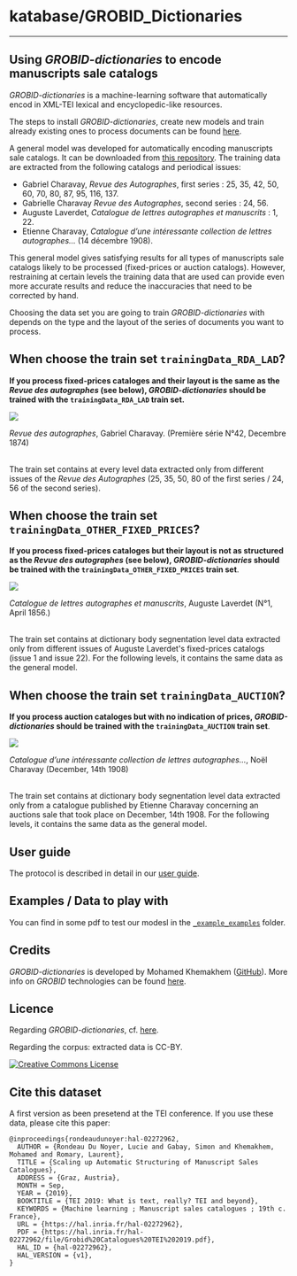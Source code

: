 # katabase/GROBID_Dictionaries

---

## Using _GROBID-dictionaries_ to encode manuscripts sale catalogs

_GROBID-dictionaries_ is a machine-learning software that automatically encod in XML-TEI lexical and encyclopedic-like resources.

The steps to install _GROBID-dictionaries_, create new models and train already existing ones to process documents can be found [here](https://github.com/MedKhem/grobid-dictionaries/wiki/Docker_Instructions9).

A general model was developed for automatically encoding manuscripts sale catalogs. It can be downloaded from [this repository](https://github.com/lairaines/grobid_TEI_2019). The training data are extracted from the following catalogs and periodical issues:
+ Gabriel Charavay, _Revue des Autographes_, first series : 25, 35, 42, 50, 60, 70, 80, 87, 95, 116, 137.
+ Gabrielle Charavay _Revue des Autographes_, second series : 24, 56.
+ Auguste Laverdet, _Catalogue de lettres autographes et manuscrits_ : 1, 22.
+ Etienne Charavay, _Catalogue d’une intéressante collection de lettres autographes…_ (14 décembre 1908).

This general model gives satisfying results for all types of manuscripts sale catalogs likely to be processed (fixed-prices or auction catalogs). However, restraining at certain levels the training data that are used can provide even more accurate results and reduce the inaccuracies that need to be corrected by hand.

Choosing the data set you are going to train _GROBID-dictionaries_ with depends on the type and the layout of the series of documents you want to process.

## When choose the train set `trainingData_RDA_LAD`?

**If you process fixed-prices cataloges and their layout is the same as the _Revue des autographes_ (see below), _GROBID-dictionaries_ should be trained with the `trainingData_RDA_LAD` train set.**

<img src="https://github.com/katabase/GROBID_Dictionaries/blob/master/_images/RDA_LAD.png">

_Revue des autographes_, Gabriel Charavay. (Première série N°42, Decembre 1874)

<br/>The train set contains at every level data extracted only from different issues of the _Revue des Autographes_ (25, 35, 50, 80 of the first series / 24, 56 of the second series).

## When choose the train set `trainingData_OTHER_FIXED_PRICES`?

**If you process fixed-prices cataloges but their layout is not as structured as the _Revue des autographes_ (see below), _GROBID-dictionaries_ should be trained with the `trainingData_OTHER_FIXED_PRICES` train set**.

<img src="https://github.com/katabase/GROBID_Dictionaries/blob/master/_images/OTHER_FIXED_PRICES.png">

_Catalogue de lettres autographes et manuscrits_, Auguste Laverdet (N°1, April 1856.)

<br/>The train set contains at dictionary body segnentation level data extracted only from different issues of Auguste Laverdet's fixed-prices catalogs (issue 1 and issue 22). For the following levels, it contains the same data as the general model.

## When choose the train set `trainingData_AUCTION`?

**If you process auction cataloges but with no indication of prices, _GROBID-dictionaries_ should be trained with the `trainingData_AUCTION` train set**.

<img src="https://github.com/katabase/GROBID_Dictionaries/blob/master/_images/AUCTION.png">

_Catalogue d’une intéressante collection de lettres autographes…_, Noël Charavay (December, 14th 1908)

<br/>The train set contains at dictionary body segnentation level data extracted only from a catalogue published by Etienne Charavay concerning an auctions sale that took place on December, 14th 1908. For the following levels, it contains the same data as the general model.

## User guide

The protocol is described in detail in our [user guide](https://github.com/katabase/GROBID_Dictionaries/blob/master/DOCUMENTATION.md).

## Examples / Data to play with

You can find in some pdf to test our modesl in the [`_example_examples`](https://github.com/katabase/GROBID_Dictionaries/blob/master/DOCUMENTATION.md) folder.


## Credits

_GROBID-dictionaries_ is developed by Mohamed Khemakhem ([GitHub](https://github.com/MedKhem)). More info on _GROBID_ technologies can be found [here](https://grobid.readthedocs.io).

## Licence

Regarding _GROBID-dictionaries_, cf. [here](https://github.com/MedKhem/grobid-dictionaries).

Regarding the corpus: extracted data is CC-BY.

<a rel="license" href="https://creativecommons.org/licenses/by/2.0"><img alt="Creative Commons License" style="border-width:0" src="https://i.creativecommons.org/l/by/2.0/88x31.png" /></a><br />

## Cite this dataset

A first version as been presetend at the TEI conference.  If you use these data, please cite this paper:

```
@inproceedings{rondeaudunoyer:hal-02272962,
  AUTHOR = {Rondeau Du Noyer, Lucie and Gabay, Simon and Khemakhem, Mohamed and Romary, Laurent},
  TITLE = {Scaling up Automatic Structuring of Manuscript Sales Catalogues},
  ADDRESS = {Graz, Austria},
  MONTH = Sep,
  YEAR = {2019},
  BOOKTITLE = {TEI 2019: What is text, really? TEI and beyond},
  KEYWORDS = {Machine learning ; Manuscript sales catalogues ; 19th c. France},
  URL = {https://hal.inria.fr/hal-02272962},
  PDF = {https://hal.inria.fr/hal-02272962/file/Grobid%20Catalogues%20TEI%202019.pdf},
  HAL_ID = {hal-02272962},
  HAL_VERSION = {v1},
}
```


